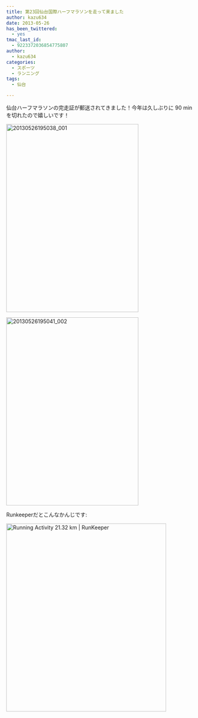 ```yaml
---
title: 第23回仙台国際ハーフマラソンを走って来ました
author: kazu634
date: 2013-05-26
has_been_twittered:
  - yes
tmac_last_id:
  - 9223372036854775807
author:
  - kazu634
categories:
  - スポーツ
  - ランニング
tags:
  - 仙台

---
```

仙台ハーフマラソンの完走証が郵送されてきました！今年は久しぶりに 90 min を切れたので嬉しいです！

<a href="http://www.flickr.com/photos/42332031@N02/8839892710/" onclick="__gaTracker('send', 'event', 'outbound-article', 'http://www.flickr.com/photos/42332031@N02/8839892710/', '');" title="20130526195038_001 by kazu634, on Flickr"><img class="aligncenter" alt="20130526195038_001" src="http://farm8.staticflickr.com/7312/8839892710_92fb7f9c4c.jpg" width="352" height="500" /></a>

<a href="http://www.flickr.com/photos/42332031@N02/8839878324/" onclick="__gaTracker('send', 'event', 'outbound-article', 'http://www.flickr.com/photos/42332031@N02/8839878324/', '');" title="20130526195041_002 by kazu634, on Flickr"><img class="aligncenter" alt="20130526195041_002" src="http://farm3.staticflickr.com/2853/8839878324_afc4a3ef39.jpg" width="352" height="500" /></a>

Runkeeperだとこんなかんじです:

<a href="http://www.flickr.com/photos/42332031@N02/8839303719/" onclick="__gaTracker('send', 'event', 'outbound-article', 'http://www.flickr.com/photos/42332031@N02/8839303719/', '');" title="Running Activity 21.32 km | RunKeeper by kazu634, on Flickr"><img class="aligncenter" alt="Running Activity 21.32 km | RunKeeper" src="http://farm4.staticflickr.com/3807/8839303719_5b003834b5.jpg" width="426" height="500" /></a>
